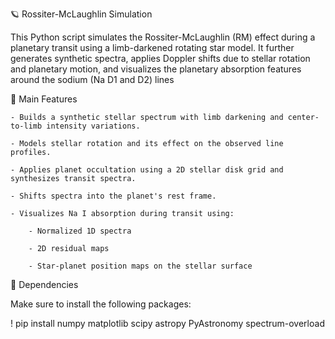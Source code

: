 🪐 Rossiter-McLaughlin Simulation

This Python script simulates the Rossiter-McLaughlin (RM) effect during a planetary transit using a limb-darkened rotating star model. It further generates synthetic spectra, applies Doppler shifts due to stellar rotation and planetary motion, and visualizes the planetary absorption features around the sodium (Na D1 and D2) lines



📌 Main Features

    - Builds a synthetic stellar spectrum with limb darkening and center-to-limb intensity variations.

    - Models stellar rotation and its effect on the observed line profiles.

    - Applies planet occultation using a 2D stellar disk grid and synthesizes transit spectra.

    - Shifts spectra into the planet's rest frame.

    - Visualizes Na I absorption during transit using:

        - Normalized 1D spectra

        - 2D residual maps

        - Star-planet position maps on the stellar surface


🧰 Dependencies

Make sure to install the following packages:

! pip install numpy matplotlib scipy astropy PyAstronomy spectrum-overload
